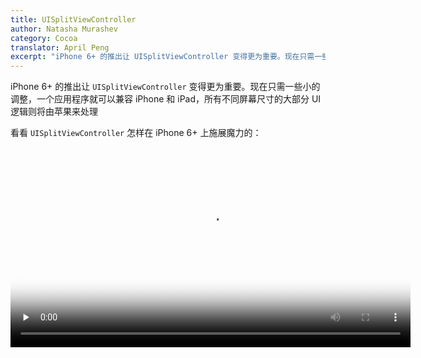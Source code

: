 ```yaml
---
title: UISplitViewController
author: Natasha Murashev
category: Cocoa
translator: April Peng
excerpt: "iPhone 6+ 的推出让 UISplitViewController 变得更为重要。现在只需一些小的调整，一个应用程序就可以兼容 iPhone 和 iPad，所有不同屏幕尺寸的大部分 UI 逻辑则将由苹果来处理。"
---
```


iPhone 6+ 的推出让 `UISplitViewController` 变得更为重要。现在只需一些小的调整，一个应用程序就可以兼容 iPhone 和 iPad，所有不同屏幕尺寸的大部分 UI 逻辑则将由苹果来处理

看看 `UISplitViewController` 怎样在 iPhone 6+ 上施展魔力的：

<video preload="none" src="{{ site.asseturl }}/SplitViewDemo.mov" poster="{{ site.asseturl }}/SplitViewDemo.jpg" width="640" controls/>

>注意，当 iPhone 6+ 是 _缩放_ 显示模式视图时不会分屏！（你可以在 Settings.app → Display & Brightness → View 里切换 Standard 或 Zoomed 显示模式）

<video preload="none" src="{{ site.asseturl }}/SplitViewZoomedDemo.mov" poster="{{ site.asseturl }}/SplitViewZoomedDemo.jpg" width="640" controls/>

同样，究竟在什么时候显示拆分视图的逻辑苹果都会处理。

## Storyboard 布局

这是一个带有 split view controller 的 Storyboard 的布局概览，它看起来是这样的：

![UISplitViewController Storyboard Layout]({% asset uisplitviewcontroller-storyboard-layout.png @path %})

让我们来看看更多的细节：

### Master / Detail

使用 `UISplitViewController` 的第一步是把它拖到 storyboard 里。接下来，指定哪个视图控制器是 **Master** 哪一个是 **Detail**。

![UISplitViewController Master-Detail Storyboard ]({% asset uisplitviewcontroller-master-detail-storyboard.png @path %})

通过选择适当的 Relationship Segue 来做：

![UISplitViewController Relationship Segue]({% asset uisplitviewcontroller-relationship-segue.png @path %})

主视图控制器通常是包含列表视图（在大多数情况下是一个 `UITableView`）的导航控制器。详细信息视图控制器则是显示用户点击列表某项时对应的导航控制器视图。

### 显示详细内容

还有最后一个部分让拆分视图控制器真正工作：指定 "Show Detail" segue：

![UISplitViewController Show Detail Segue]({% asset uisplitviewcontroller-show-detail-segue.png @path %})

在下面的例子中，当用户点击了 `SelectColorTableViewController` 里的一个单元格，它们会被展示在一个以 `colorviewcontroll` 为根的导航控制器中。

### 双重导航控制器？

在这一点上，你可能想知道为什么主视图控制器和详细信息视图控制器都必须是导航控制器，特别是当有一个 "Show Detail" segue 从表格视图（这是导航堆栈的一部分）连接到详细信息视图控制器。如果详细视图控制器一开始不带导航控制器呢？

![UISplitViewController No Detail Navigation Controller]({% asset uisplitviewcontroller-no-detail-navigation-controller.png @path %})

大体来看，应用程序仍然会工作得很好。在 iPhone 6+ 上，唯一的区别是当手机在横向模式下会没有导航工具栏：

![]({% asset uisplitviewcontroller-no-navigation-bar.png @path %})

这不是什么大不了的事，除非你想让你的导航栏显示一个标题。但在 iPad 上这最终会是致命的弱点。

<video preload="none" src="{{ site.asseturl }}/iPadSplitViewNoNavBar.mov" poster="{{ site.asseturl }}/iPadSplitViewNoNavBar.jpg" width="540" controls/>

请注意，当 iPad 应用程序第一次打开的时候，没有任何迹象表明这是一个拆分视图控制器！触发主视图控制器，用户必须奇迹般的知道要去向右滑动。

即使有导航控制器，在刚开始的时候用户界面也没有好太多（虽然能看到一个标题绝对是一个改进）：

![UISplitViewController iPad Navigation Bar No Button]({% asset uisplitviewcontroller-ipad-navigation-bar-no-button.png @path %})

### `displayModeButtonItem`

要解决这个问题，最简单的方法是在某种程度上表明应用程序的当前屏幕上有更多的内容。幸运的是，UISplitViewController 有一个 **displayModeButtonItem**，可以被添加到导航栏：

```swift
override func viewDidLoad() {
    super.viewDidLoad()

    // ...

    navigationItem.leftBarButtonItem = splitViewController?.displayModeButtonItem()
    navigationItem.leftItemsSupplementBackButton = true
}
```

编译并重新在 iPad 上运行，现在用户就看到很好的指示，显示如何显示应用程序的其余部分：

<video preload="none" src="{{ site.asseturl }}/iPadNavBarWithButton.mov" poster="{{ site.asseturl }}/iPadNavBarWithButton.jpg" width="540" controls/>

`UISplitViewController` 的 `displayModeButtonItem` 在 iPhone 6+ 的横向模式下也增加了一些额外的炫酷功能：

<video preload="none" src="{{ site.asseturl }}/iPhone6PluseDisplayModeButton.mov" poster="{{ site.asseturl }}/iPhone6PluseDisplayModeButton.jpg" width="640" controls/>

通过使用 `displayModeButtonItem`，你再次让苹果来决定在不同屏幕尺寸、旋转下怎样做最合适。而不是自己辛苦的做这些小事，就可以高枕无忧了。

## 收起详细视图控制器

通过 [`UISplitViewControllerDelegate`](https://developer.apple.com/library/ios/documentation/UIKit/Reference/UISplitViewControllerDelegate_protocol/index.html)，我们还可以为 iPhone 6+ 做一个优化。

当用户第一次启动应用程序的时候，在用户选择一个列表项前，都可以让主视图控制器完全显示：

```swift
import UIKit

class SelectColorTableViewController: UITableViewController, UISplitViewControllerDelegate {
    private var collapseDetailViewController = true

    // MARK: UITableViewController

    override func viewDidLoad() {
        super.viewDidLoad()

        splitViewController?.delegate = self
    }

    // ...

    // MARK: UITableViewDelegate

    override func tableView(tableView: UITableView, didSelectRowAtIndexPath indexPath: NSIndexPath) {
        collapseDetailViewController = false
    }

    // MARK: - UISplitViewControllerDelegate

    func splitViewController(splitViewController: UISplitViewController, collapseSecondaryViewController secondaryViewController: UIViewController!, ontoPrimaryViewController primaryViewController: UIViewController!) -> Bool {
        return collapseDetailViewController
    }
}
```

当用户第一次在 iPhone 6+ 上以纵向模式打开应用程序的时候，`SelectColorViewController` 被显示为主视图控制器。一旦用户选择一种颜色，或该应用进入后台，`SelectColorViewController` 被再次折叠，并显示 `ColorViewController`：

<video preload="none" src="https://nshipster.s3.amazonaws.com/iPhone6PlusPrimaryVCRotation.mov" poster="https://nshipster.s3.amazonaws.com/iPhone6PlusPrimaryVCRotation.jpg" width="640" controls/>

* * *

一定要查看一下 [`UISplitViewControllerDelegate`](https://developer.apple.com/library/ios/documentation/UIKit/Reference/UISplitViewControllerDelegate_protocol/index.html) 的文档来了解所有其他你可以用 `UISplitViewController` 来实现的花哨东西。

鉴于现在作为 iOS 开发者，我们不得不处理新的不同的设备尺寸，UISplitViewController 很快就会成为我们新的好朋友！

> 你可以[在 GitHub](https://github.com/NatashaTheRobot/UISplitViewControllerDemo) 上得到这篇文章所用项目的完整源代码。

